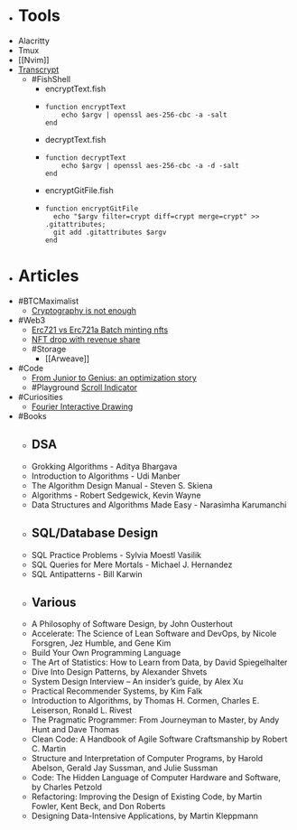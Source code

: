- # Tools
- Alacritty
- Tmux
- [[Nvim]]
- [Transcrypt](https://github.com/elasticdog/transcrypt)
	- #FishShell
		- encryptText.fish
		- ```
		  function encryptText
		      echo $argv | openssl aes-256-cbc -a -salt
		  end
		  ```
		- decryptText.fish
		- ```
		  function decryptText
		      echo $argv | openssl aes-256-cbc -a -d -salt
		  end
		  ```
		- encryptGitFile.fish
		- ```
		  function encryptGitFile
		    echo "$argv filter=crypt diff=crypt merge=crypt" >> .gitattributes;
		    git add .gitattributes $argv
		  end
		  ```
- # Articles
- #BTCMaximalist
	- [Cryptography is not enough](https://dergigi.com/2022/09/10/cryptography-is-not-enough/)
- #Web3
	- [Erc721 vs Erc721a Batch minting nfts](https://www.alchemy.com//blog/erc721-vs-erc721a-batch-minting-nfts)
	- [NFT drop with revenue share](https://blog.thirdweb.com/guides/nft-drop-with-revenue-share/)
	- #Storage
		- [[Arweave]]
- #Code
	- [From Junior to Genius: an optimization story](https://itnext.io/from-junior-to-genius-an-optimization-story-ab20afc8159d)
	- #Playground [Scroll Indicator](https://play.tailwindcss.com/cB8FNN70zd)
- #Curiosities
	- [Fourier Interactive Drawing](https://www.jezzamon.com/fourier/index.html)
- #Books
	- ## DSA
	- Grokking Algorithms - Aditya Bhargava
	- Introduction to Algorithms - Udi Manber
	- The Algorithm Design Manual - Steven S. Skiena
	- Algorithms - Robert Sedgewick, Kevin Wayne
	- Data Structures and Algorithms Made Easy - Narasimha Karumanchi
	- ## SQL/Database Design
	- SQL Practice Problems - Sylvia Moestl Vasilik
	- SQL Queries for Mere Mortals -  Michael J. Hernandez
	- SQL Antipatterns - Bill Karwin
	- ## Various
	- A Philosophy of Software Design, by John Ousterhout
	- Accelerate: The Science of Lean Software and DevOps, by Nicole Forsgren, Jez Humble, and Gene Kim
	- Build Your Own Programming Language
	- The Art of Statistics: How to Learn from Data, by David Spiegelhalter
	- Dive Into Design Patterns, by Alexander Shvets
	- System Design Interview – An insider’s guide, by Alex Xu
	- Practical Recommender Systems, by Kim Falk
	- Introduction to Algorithms, by Thomas H. Cormen, Charles E. Leiserson, Ronald L. Rivest
	- The Pragmatic Programmer: From Journeyman to Master, by Andy Hunt and Dave Thomas
	- Clean Code: A Handbook of Agile Software Craftsmanship by Robert C. Martin
	- Structure and Interpretation of Computer Programs, by Harold Abelson, Gerald Jay Sussman, and Julie Sussman
	- Code: The Hidden Language of Computer Hardware and Software, by Charles Petzold
	- Refactoring: Improving the Design of Existing Code, by Martin Fowler, Kent Beck, and Don Roberts
	- Designing Data-Intensive Applications, by Martin Kleppmann